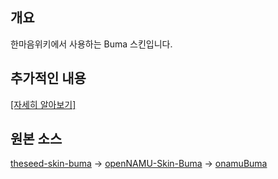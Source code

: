 ## 개요
한마음위키에서 사용하는 Buma 스킨입니다.

## 추가적인 내용
[[자세히 알아보기]](https://wiki.gwangtori.com/w/Buma)

## 원본 소스
[theseed-skin-buma](https://github.com/LiteHell/theseed-skin-buma) → [openNAMU-Skin-Buma](https://github.com/openNAMU/openNAMU-Skin-Buma) → [onamuBuma](https://github.com/TZNT/onamuBuma)